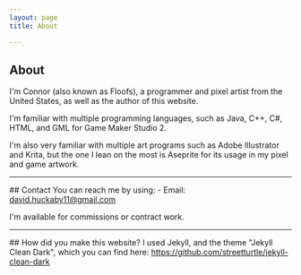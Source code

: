 ```yaml
---
layout: page 
title: About

---
```


## About
I'm Connor (also known as Floofs), a programmer and pixel artist from the United States, as well as the author of this website.

I'm familiar with multiple programming languages, such as Java, C++, C#, HTML, and GML for Game Maker Studio 2.

I'm also very familiar with multiple art programs such as Adobe Illustrator and Krita, but the one I lean on the most is Aseprite for its usage in my pixel and game artwork.
<hr>
## Contact
You can reach me by using:
- Email: <a href="mailto:david.huckaby11@gmail.com">david.huckaby11@gmail.com</a>

I'm available for commissions or contract work.
<hr>
## How did you make this website?
I used Jekyll, and the theme "Jekyll Clean Dark", which you can find here:
<a href="https://github.com/streetturtle/jekyll-clean-dark">https://github.com/streetturtle/jekyll-clean-dark</a>